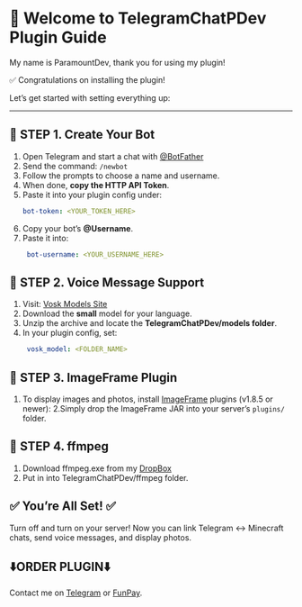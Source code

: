 # 👋 Welcome to TelegramChatPDev Plugin Guide 
My name is ParamountDev, thank you for using my plugin! 

✅ Congratulations on installing the plugin! 
 
Let’s get started with setting everything up:

---
## 🔧 STEP 1. Create Your Bot
1. Open Telegram and start a chat with [@BotFather](https://t.me/BotFather)
2. Send the command: `/newbot`
3. Follow the prompts to choose a name and username.
4. When done, **copy the HTTP API Token**.
5. Paste it into your plugin config under:
   ```yaml
   bot-token: <YOUR_TOKEN_HERE>
6. Copy your bot’s **@Username**.
7. Paste it into:
    ```yaml
     bot-username: <YOUR_USERNAME_HERE>

## 🔧 STEP 2. Voice Message Support
1. Visit: [Vosk Models Site](https://alphacephei.com/vosk/models)
2. Download the **small** model for your language.
3. Unzip the archive and locate the **TelegramChatPDev/models folder**.
4. In your plugin config, set:
    ```yaml
     vosk_model: <FOLDER_NAME>

## 🔧 STEP 3. ImageFrame Plugin
1. To display images and photos, install [ImageFrame](https://www.spigotmc.org/resources/imageframe-load-images-on-maps-item-frames-support-gifs-map-markers-survival-friendly.106031/) plugins (v1.8.5 or newer):
2.Simply drop the ImageFrame JAR into your server’s `plugins/` folder.

## 🔧 STEP 4. ffmpeg
1. Download ffmpeg.exe from my [DropBox](https://www.dropbox.com/scl/fo/kv2zls9moe3y5r3jx11dv/AKC2Bxy0wOHCdFW_CPCOsl0?rlkey=ekomb81x2q6m04m473s7pzqws&st=i8t3dmmn&dl=1)
2. Put in into TelegramChatPDev/ffmpeg folder.

## ✅ You’re All Set! ✅
Turn off and turn on your server!
Now you can link Telegram ↔ Minecraft chats, send voice messages, and display photos. 

## ⬇️ORDER PLUGIN⬇️
Contact me on [Telegram](t.me/paramount1_dev) or [FunPay](funpay.com/uk/users/14397429/).

